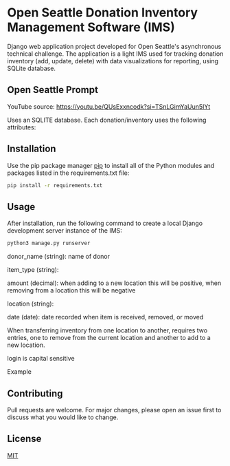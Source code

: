 # Open Seattle Donation Inventory Management Software (IMS)

Django web application project developed for Open Seattle's asynchronous technical challenge. The application is a light IMS used for tracking donation inventory (add, update, delete) with data visualizations for reporting, using SQLite database.

## Open Seattle Prompt






YouTube source: https://youtu.be/QUsExxncodk?si=TSnLGimYaUun5IYt

Uses an SQLITE database. Each donation/inventory uses the following attributes:




## Installation

Use the pip package manager [pip](https://pip.pypa.io/en/stable/) to install all of the Python modules and packages listed in the requirements.txt file:

```bash
pip install -r requirements.txt 
```

## Usage

After installation, run the following command to create a local Django development server instance of the IMS:

```bash
python3 manage.py runserver
```
donor_name (string): name of donor



item_type (string):

amount (decimal): when adding to a new location this will be positive, when removing from a location this will be negative

location (string): 

date (date): date recorded when item is received, removed, or moved

When transferring inventory from one location to another, requires two entries, one to remove from the current location and another to add to a new location. 

login is capital sensitive

Example

## Contributing

Pull requests are welcome. For major changes, please open an issue first
to discuss what you would like to change.

## License

[MIT](https://choosealicense.com/licenses/mit/)